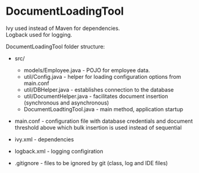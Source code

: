 # DocumentLoadingTool

Ivy used instead of Maven for dependencies.   
Logback used for logging.  
  
DocumentLoadingTool folder structure:  
- src/  
  - models/Employee.java - POJO for employee data.  
  - util/Config.java - helper for loading configuration options from main.conf  
  - util/DBHelper.java - establishes connection to the database  
  - util/DocumentHelper.java - facilitates document insertion (synchronous and asynchronous)  
  - DocumentLoadtingTool.java - main method, application startup  

- main.conf - configuration file with database credentials and document threshold above which bulk insertion is used instead of sequential  
- ivy.xml - dependencies  
- logback.xml - logging configiration  
- .gitignore - files to be ignored by git (class, log and IDE files)  
